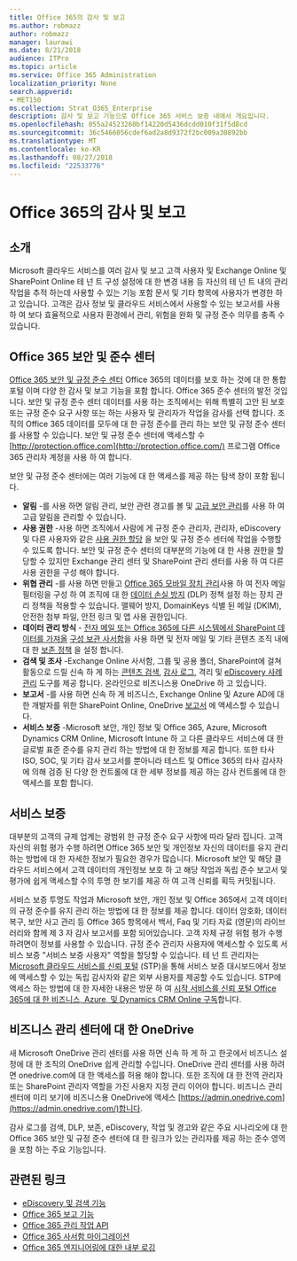 ```yaml
---
title: Office 365의 감사 및 보고
ms.author: robmazz
author: robmazz
manager: laurawi
ms.date: 8/21/2018
audience: ITPro
ms.topic: article
ms.service: Office 365 Administration
localization_priority: None
search.appverid:
- MET150
ms.collection: Strat_O365_Enterprise
description: 감사 및 보고 기능으로 Office 365 서비스 보증 내에서 개요입니다.
ms.openlocfilehash: 055a24523260bf14220d5436dcdd010f31f5d8cd
ms.sourcegitcommit: 36c5466056cdef6ad2a8d9372f2bc009a30892bb
ms.translationtype: MT
ms.contentlocale: ko-KR
ms.lasthandoff: 08/27/2018
ms.locfileid: "22533776"
---
```

# <a name="auditing-and-reporting-in-office-365"></a>Office 365의 감사 및 보고

## <a name="introduction"></a>소개
Microsoft 클라우드 서비스를 여러 감사 및 보고 고객 사용자 및 Exchange Online 및 SharePoint Online 테 넌 트 구성 설정에 대 한 변경 내용 등 자신의 테 넌 트 내의 관리 작업을 추적 하는데 사용할 수 있는 기능 포함 문서 및 기타 항목에 사용자가 변경한 하 고 있습니다. 고객은 감사 정보 및 클라우드 서비스에서 사용할 수 있는 보고서를 사용 하 여 보다 효율적으로 사용자 환경에서 관리, 위험을 완화 및 규정 준수 의무를 충족 수 있습니다.

## <a name="office-365-security--compliance-center"></a>Office 365 보안 및 준수 센터
[Office 365 보안 및 규정 준수 센터](https://support.office.com/article/Go-to-the-Office-365-Security-Compliance-Center-7e696a40-b86b-4a20-afcc-559218b7b1b8) Office 365의 데이터를 보호 하는 것에 대 한 통합 포털 이며 다양 한 감사 및 보고 기능을 포함 합니다. Office 365 준수 센터의 발전 것입니다. 보안 및 규정 준수 센터 데이터를 사용 하는 조직에서는 위해 특별히 고안 된 보호 또는 규정 준수 요구 사항 또는 하는 사용자 및 관리자가 작업을 감사를 선택 합니다. 조직의 Office 365 데이터를 모두에 대 한 규정 준수를 관리 하는 보안 및 규정 준수 센터를 사용할 수 있습니다. 보안 및 규정 준수 센터에 액세스할 수 [http://protection.office.com](http://protection.office.com/) 프로그램 Office 365 관리자 계정을 사용 하 여 합니다.

보안 및 규정 준수 센터에는 여러 기능에 대 한 액세스를 제공 하는 탐색 창이 포함 됩니다.
- **알림** -를 사용 하면 알림 관리, 보안 관련 경고를 볼 및 [고급 보안 관리](https://support.office.com/article/overview-of-office-365-cloud-app-security-81f0ee9a-9645-45ab-ba56-de9cbccab475)를 사용 하 여 고급 알림을 관리할 수 있습니다. 
- **사용 권한** -사용 하면 조직에서 사람에 게 규정 준수 관리자, 관리자, eDiscovery 및 다른 사용자와 같은 [사용 권한 할당](https://support.office.com/article/Give-users-access-to-the-Office-365-Security-Compliance-Center-2cfce2c8-20c5-47f9-afc4-24b059c1bd76) 을 보안 및 규정 준수 센터에 작업을 수행할 수 있도록 합니다. 보안 및 규정 준수 센터의 대부분의 기능에 대 한 사용 권한을 할당할 수 있지만 Exchange 관리 센터 및 SharePoint 관리 센터를 사용 하 여 다른 사용 권한을 구성 해야 합니다.
- **위협 관리** -를 사용 하면 만들고 [Office 365 모바일 장치 관리](https://support.office.com/article/Overview-of-Mobile-Device-Management-for-Office-365-faa7d8e5-645d-4d59-839c-c8d4c1869e4a)사용 하 여 전자 메일 필터링을 구성 하 여 조직에 대 한 [데이터 손실 방지](https://support.office.com/article/Overview-of-data-loss-prevention-policies-1966b2a7-d1e2-4d92-ab61-42efbb137f5e) (DLP) 정책 설정 하는 장치 관리 정책을 적용할 수 있습니다. 맬웨어 방지, DomainKeys 식별 된 메일 (DKIM), 안전한 첨부 파일, 안전 링크 및 앱 사용 권한입니다.
- **데이터 관리 방식** - [전자 메일 또는 Office 365에 다른 시스템에서 SharePoint 데이터를 가져올](https://support.office.com/article/Import-PST-files-or-SharePoint-data-to-Office-365-ba688e0a-0fcb-4bd7-8e57-2b669564ea84) [구성 보관 사서함](https://support.office.com/article/Enable-archive-mailboxes-in-the-Office-365-Security-Compliance-Center-268a109e-7843-405b-bb3d-b9393b2342ce)을 사용 하면 및 전자 메일 및 기타 콘텐츠 조직 내에 대 한 [보존 정책](https://support.office.com/article/Retention-in-the-Office-365-Security-Compliance-Center-2a0fc432-f18c-45aa-a539-30ab035c608c) 을 설정 합니다.
- **검색 및 조사** -Exchange Online 사서함, 그룹 및 공용 폴더, SharePoint에 걸쳐 활동으로 드릴 신속 하 게 하는 [콘텐츠 검색](https://support.office.com/article/Run-a-Content-Search-in-the-Office-365-Security-Compliance-Center-61852fd9-fe8a-4880-a339-cb19ed3bff4a), [감사 로그](https://support.office.com/article/Search-the-audit-log-in-the-Office-365-Security-Compliance-Center-0d4d0f35-390b-4518-800e-0c7ec95e946c), 격리 및 [eDiscovery 사례 관리](https://support.office.com/article/Manage-eDiscovery-cases-in-the-Office-365-Security-Compliance-Center-edea80d6-20a7-40fb-b8c4-5e8c8395f6da) 도구를 제공 합니다. 온라인으로 비즈니스용 OneDrive 하 고 있습니다.
- **보고서** -를 사용 하면 신속 하 게 비즈니스, Exchange Online 및 Azure AD에 대 한 개발자를 위한 SharePoint Online, OneDrive [보고서](https://support.office.com/article/Reports-in-the-Office-365-Security-Compliance-Center-7acd33ce-1ec8-49fb-b625-43bac7b58c5a) 에 액세스할 수 있습니다.
- **서비스 보증** -Microsoft 보안, 개인 정보 및 Office 365, Azure, Microsoft Dynamics CRM Online, Microsoft Intune 하 고 다른 클라우드 서비스에 대 한 글로벌 표준 준수를 유지 관리 하는 방법에 대 한 정보를 제공 합니다. 또한 타사 ISO, SOC, 및 기타 감사 보고서를 뿐아니라 테스트 및 Office 365의 타사 감사자에 의해 검증 된 다양 한 컨트롤에 대 한 세부 정보를 제공 하는 감사 컨트롤에 대 한 액세스를 포함 합니다.

## <a name="service-assurance"></a>서비스 보증
대부분의 고객의 규제 업계는 광범위 한 규정 준수 요구 사항에 따라 달라 집니다. 고객 자신의 위험 평가 수행 하려면 Office 365 보안 및 개인정보 자신의 데이터를 유지 관리 하는 방법에 대 한 자세한 정보가 필요한 경우가 많습니다. Microsoft 보안 및 해당 클라우드 서비스에서 고객 데이터의 개인정보 보호 하 고 해당 작업과 독립 준수 보고서 및 평가에 쉽게 액세스할 수의 투명 한 보기를 제공 하 여 고객 신뢰를 획득 커밋됩니다.

서비스 보증 투명도 작업과 Microsoft 보안, 개인 정보 및 Office 365에서 고객 데이터의 규정 준수를 유지 관리 하는 방법에 대 한 정보를 제공 합니다. 데이터 암호화, 데이터 복구, 보안 사고 관리 등 Office 365 항목에서 백서, Faq 및 기타 자료 (영문)의 라이브러리와 함께 제 3 자 감사 보고서를 포함 되어있습니다. 고객 자체 규정 위험 평가 수행 하려면이 정보를 사용할 수 있습니다. 규정 준수 관리자 사용자에 액세스할 수 있도록 서비스 보증 "서비스 보증 사용자" 역할을 할당할 수 있습니다. 테 넌 트 관리자는 [Microsoft 클라우드 서비스를 신뢰 포털](http://aka.ms/STP) (STP)을 통해 서비스 보증 대시보드에서 정보에 액세스할 수 있는 독립 감사자와 같은 외부 사용자를 제공할 수도 있습니다. STP에 액세스 하는 방법에 대 한 자세한 내용은 방문 하 여 [시작 서비스를 신뢰 포털 Office 365에 대 한 비즈니스, Azure, 및 Dynamics CRM Online 구독](http://aka.ms/STPHelp)합니다.

## <a name="onedrive-for-business-admin-center"></a>비즈니스 관리 센터에 대 한 OneDrive
새 Microsoft OneDrive 관리 센터를 사용 하면 신속 하 게 하 고 한곳에서 비즈니스 설정에 대 한 조직의 OneDrive 쉽게 관리할 수입니다. OneDrive 관리 센터를 사용 하려면 onedrive.com에 대 한 액세스를 허용 해야 합니다. 또한 조직에 대 한 전역 관리자 또는 SharePoint 관리자 역할을 가진 사용자 지정 관리 이어야 합니다. 비즈니스 관리 센터에 미리 보기에 비즈니스용 OneDrive에 액세스 [https://admin.onedrive.com](https://admin.onedrive.com/)합니다.

감사 로그를 검색, DLP, 보존, eDiscovery, 작업 및 경고와 같은 주요 시나리오에 대 한 Office 365 보안 및 규정 준수 센터에 대 한 링크가 있는 관리자를 제공 하는 준수 영역을 포함 하는 주요 기능입니다.

## <a name="related-links"></a>관련된 링크
- [eDiscovery 및 검색 기능](office-365-ediscovery-and-search-features.md)
- [Office 365 보고 기능](office-365-reporting-features.md)
- [Office 365 관리 작업 API](office-365-management-activity-api.md)
- [Office 365 사서함 마이그레이션](office-365-mailbox-migrations.md)
- [Office 365 엔지니어링에 대한 내부 로깅](office-365-internal-logging.md)